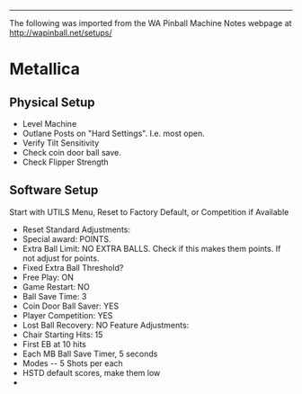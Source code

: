 ***
The following was imported from the WA Pinball Machine Notes webpage at http://wapinball.net/setups/
# Metallica
## Physical Setup
-   Level Machine
-   Outlane Posts on "Hard Settings". I.e. most open.
-   Verify Tilt Sensitivity
-   Check coin door ball save.
-   Check Flipper Strength
## Software Setup
Start with UTILS Menu, Reset to Factory Default, or Competition if Available
-   Reset
Standard Adjustments:
-   Special award: POINTS.
-   Extra Ball Limit: NO EXTRA BALLS. Check if this makes them points. If not adjust for points.
-   Fixed Extra Ball Threshold?
-   Free Play: ON
-   Game Restart: NO
-   Ball Save Time: 3
-   Coin Door Ball Saver: YES
-   Player Competition: YES
-   Lost Ball Recovery: NO
Feature Adjustments:
-   Chair Starting Hits: 15
-   First EB at 10 hits
-   Each MB Ball Save Timer, 5 seconds
-   Modes -- 5 Shots per each
-   HSTD default scores, make them low
-   
